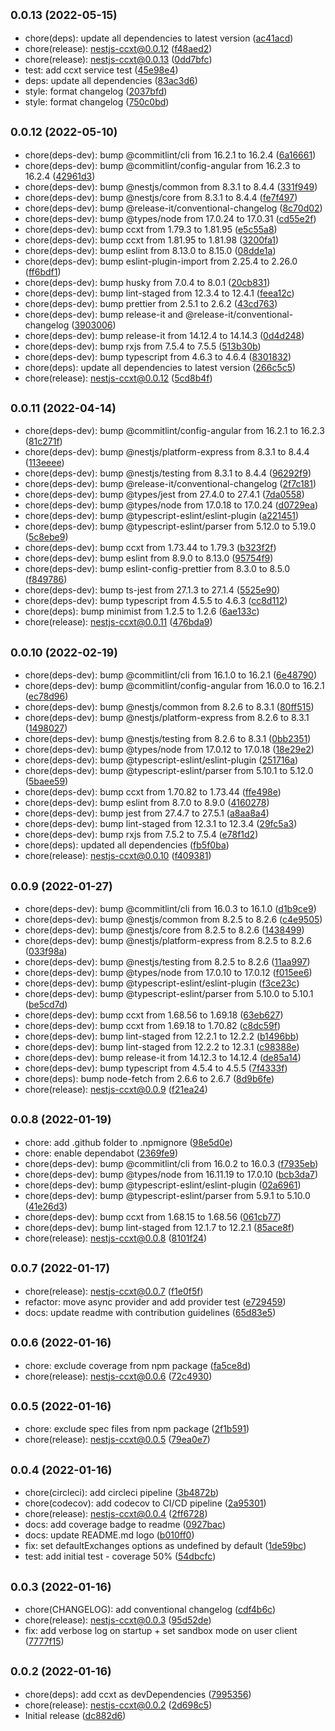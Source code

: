 ## <small>0.0.13 (2022-05-15)</small>

* chore(deps): update all dependencies to latest version ([ac41acd](https://github.com/fasenderos/nestjs-ccxt/commit/ac41acd))
* chore(release): nestjs-ccxt@0.0.12 ([f48aed2](https://github.com/fasenderos/nestjs-ccxt/commit/f48aed2))
* chore(release): nestjs-ccxt@0.0.13 ([0dd7bfc](https://github.com/fasenderos/nestjs-ccxt/commit/0dd7bfc))
* test: add ccxt service test ([45e98e4](https://github.com/fasenderos/nestjs-ccxt/commit/45e98e4))
* deps: update all dependencies ([83ac3d6](https://github.com/fasenderos/nestjs-ccxt/commit/83ac3d6))
* style: format changelog ([2037bfd](https://github.com/fasenderos/nestjs-ccxt/commit/2037bfd))
* style: format changelog ([750c0bd](https://github.com/fasenderos/nestjs-ccxt/commit/750c0bd))



## <small>0.0.12 (2022-05-10)</small>

* chore(deps-dev): bump @commitlint/cli from 16.2.1 to 16.2.4 ([6a16661](https://github.com/fasenderos/nestjs-ccxt/commit/6a16661))
* chore(deps-dev): bump @commitlint/config-angular from 16.2.3 to 16.2.4 ([42961d3](https://github.com/fasenderos/nestjs-ccxt/commit/42961d3))
* chore(deps-dev): bump @nestjs/common from 8.3.1 to 8.4.4 ([331f949](https://github.com/fasenderos/nestjs-ccxt/commit/331f949))
* chore(deps-dev): bump @nestjs/core from 8.3.1 to 8.4.4 ([fe7f497](https://github.com/fasenderos/nestjs-ccxt/commit/fe7f497))
* chore(deps-dev): bump @release-it/conventional-changelog ([8c70d02](https://github.com/fasenderos/nestjs-ccxt/commit/8c70d02))
* chore(deps-dev): bump @types/node from 17.0.24 to 17.0.31 ([cd55e2f](https://github.com/fasenderos/nestjs-ccxt/commit/cd55e2f))
* chore(deps-dev): bump ccxt from 1.79.3 to 1.81.95 ([e5c55a8](https://github.com/fasenderos/nestjs-ccxt/commit/e5c55a8))
* chore(deps-dev): bump ccxt from 1.81.95 to 1.81.98 ([3200fa1](https://github.com/fasenderos/nestjs-ccxt/commit/3200fa1))
* chore(deps-dev): bump eslint from 8.13.0 to 8.15.0 ([08dde1a](https://github.com/fasenderos/nestjs-ccxt/commit/08dde1a))
* chore(deps-dev): bump eslint-plugin-import from 2.25.4 to 2.26.0 ([ff6bdf1](https://github.com/fasenderos/nestjs-ccxt/commit/ff6bdf1))
* chore(deps-dev): bump husky from 7.0.4 to 8.0.1 ([20cb831](https://github.com/fasenderos/nestjs-ccxt/commit/20cb831))
* chore(deps-dev): bump lint-staged from 12.3.4 to 12.4.1 ([feea12c](https://github.com/fasenderos/nestjs-ccxt/commit/feea12c))
* chore(deps-dev): bump prettier from 2.5.1 to 2.6.2 ([43cd763](https://github.com/fasenderos/nestjs-ccxt/commit/43cd763))
* chore(deps-dev): bump release-it and @release-it/conventional-changelog ([3903006](https://github.com/fasenderos/nestjs-ccxt/commit/3903006))
* chore(deps-dev): bump release-it from 14.12.4 to 14.14.3 ([0d4d248](https://github.com/fasenderos/nestjs-ccxt/commit/0d4d248))
* chore(deps-dev): bump rxjs from 7.5.4 to 7.5.5 ([513b30b](https://github.com/fasenderos/nestjs-ccxt/commit/513b30b))
* chore(deps-dev): bump typescript from 4.6.3 to 4.6.4 ([8301832](https://github.com/fasenderos/nestjs-ccxt/commit/8301832))
* chore(deps): update all dependencies to latest version ([266c5c5](https://github.com/fasenderos/nestjs-ccxt/commit/266c5c5))
* chore(release): nestjs-ccxt@0.0.12 ([5cd8b4f](https://github.com/fasenderos/nestjs-ccxt/commit/5cd8b4f))



## <small>0.0.11 (2022-04-14)</small>

* chore(deps-dev): bump @commitlint/config-angular from 16.2.1 to 16.2.3 ([81c271f](https://github.com/fasenderos/nestjs-ccxt/commit/81c271f))
* chore(deps-dev): bump @nestjs/platform-express from 8.3.1 to 8.4.4 ([113eeee](https://github.com/fasenderos/nestjs-ccxt/commit/113eeee))
* chore(deps-dev): bump @nestjs/testing from 8.3.1 to 8.4.4 ([96292f9](https://github.com/fasenderos/nestjs-ccxt/commit/96292f9))
* chore(deps-dev): bump @release-it/conventional-changelog ([2f7c181](https://github.com/fasenderos/nestjs-ccxt/commit/2f7c181))
* chore(deps-dev): bump @types/jest from 27.4.0 to 27.4.1 ([7da0558](https://github.com/fasenderos/nestjs-ccxt/commit/7da0558))
* chore(deps-dev): bump @types/node from 17.0.18 to 17.0.24 ([d0729ea](https://github.com/fasenderos/nestjs-ccxt/commit/d0729ea))
* chore(deps-dev): bump @typescript-eslint/eslint-plugin ([a221451](https://github.com/fasenderos/nestjs-ccxt/commit/a221451))
* chore(deps-dev): bump @typescript-eslint/parser from 5.12.0 to 5.19.0 ([5c8ebe9](https://github.com/fasenderos/nestjs-ccxt/commit/5c8ebe9))
* chore(deps-dev): bump ccxt from 1.73.44 to 1.79.3 ([b323f2f](https://github.com/fasenderos/nestjs-ccxt/commit/b323f2f))
* chore(deps-dev): bump eslint from 8.9.0 to 8.13.0 ([95754f9](https://github.com/fasenderos/nestjs-ccxt/commit/95754f9))
* chore(deps-dev): bump eslint-config-prettier from 8.3.0 to 8.5.0 ([f849786](https://github.com/fasenderos/nestjs-ccxt/commit/f849786))
* chore(deps-dev): bump ts-jest from 27.1.3 to 27.1.4 ([5525e90](https://github.com/fasenderos/nestjs-ccxt/commit/5525e90))
* chore(deps-dev): bump typescript from 4.5.5 to 4.6.3 ([cc8d112](https://github.com/fasenderos/nestjs-ccxt/commit/cc8d112))
* chore(deps): bump minimist from 1.2.5 to 1.2.6 ([6ae133c](https://github.com/fasenderos/nestjs-ccxt/commit/6ae133c))
* chore(release): nestjs-ccxt@0.0.11 ([476bda9](https://github.com/fasenderos/nestjs-ccxt/commit/476bda9))



## <small>0.0.10 (2022-02-19)</small>

* chore(deps-dev): bump @commitlint/cli from 16.1.0 to 16.2.1 ([6e48790](https://github.com/fasenderos/nestjs-ccxt/commit/6e48790))
* chore(deps-dev): bump @commitlint/config-angular from 16.0.0 to 16.2.1 ([ec78d96](https://github.com/fasenderos/nestjs-ccxt/commit/ec78d96))
* chore(deps-dev): bump @nestjs/common from 8.2.6 to 8.3.1 ([80ff515](https://github.com/fasenderos/nestjs-ccxt/commit/80ff515))
* chore(deps-dev): bump @nestjs/platform-express from 8.2.6 to 8.3.1 ([1498027](https://github.com/fasenderos/nestjs-ccxt/commit/1498027))
* chore(deps-dev): bump @nestjs/testing from 8.2.6 to 8.3.1 ([0bb2351](https://github.com/fasenderos/nestjs-ccxt/commit/0bb2351))
* chore(deps-dev): bump @types/node from 17.0.12 to 17.0.18 ([18e29e2](https://github.com/fasenderos/nestjs-ccxt/commit/18e29e2))
* chore(deps-dev): bump @typescript-eslint/eslint-plugin ([251716a](https://github.com/fasenderos/nestjs-ccxt/commit/251716a))
* chore(deps-dev): bump @typescript-eslint/parser from 5.10.1 to 5.12.0 ([5baee59](https://github.com/fasenderos/nestjs-ccxt/commit/5baee59))
* chore(deps-dev): bump ccxt from 1.70.82 to 1.73.44 ([ffe498e](https://github.com/fasenderos/nestjs-ccxt/commit/ffe498e))
* chore(deps-dev): bump eslint from 8.7.0 to 8.9.0 ([4160278](https://github.com/fasenderos/nestjs-ccxt/commit/4160278))
* chore(deps-dev): bump jest from 27.4.7 to 27.5.1 ([a8aa8a4](https://github.com/fasenderos/nestjs-ccxt/commit/a8aa8a4))
* chore(deps-dev): bump lint-staged from 12.3.1 to 12.3.4 ([29fc5a3](https://github.com/fasenderos/nestjs-ccxt/commit/29fc5a3))
* chore(deps-dev): bump rxjs from 7.5.2 to 7.5.4 ([e78f1d2](https://github.com/fasenderos/nestjs-ccxt/commit/e78f1d2))
* chore(deps): updated all dependencies ([fb5f0ba](https://github.com/fasenderos/nestjs-ccxt/commit/fb5f0ba))
* chore(release): nestjs-ccxt@0.0.10 ([f409381](https://github.com/fasenderos/nestjs-ccxt/commit/f409381))



## <small>0.0.9 (2022-01-27)</small>

* chore(deps-dev): bump @commitlint/cli from 16.0.3 to 16.1.0 ([d1b9ce9](https://github.com/fasenderos/nestjs-ccxt/commit/d1b9ce9))
* chore(deps-dev): bump @nestjs/common from 8.2.5 to 8.2.6 ([c4e9505](https://github.com/fasenderos/nestjs-ccxt/commit/c4e9505))
* chore(deps-dev): bump @nestjs/core from 8.2.5 to 8.2.6 ([1438499](https://github.com/fasenderos/nestjs-ccxt/commit/1438499))
* chore(deps-dev): bump @nestjs/platform-express from 8.2.5 to 8.2.6 ([033f98a](https://github.com/fasenderos/nestjs-ccxt/commit/033f98a))
* chore(deps-dev): bump @nestjs/testing from 8.2.5 to 8.2.6 ([11aa997](https://github.com/fasenderos/nestjs-ccxt/commit/11aa997))
* chore(deps-dev): bump @types/node from 17.0.10 to 17.0.12 ([f015ee6](https://github.com/fasenderos/nestjs-ccxt/commit/f015ee6))
* chore(deps-dev): bump @typescript-eslint/eslint-plugin ([f3ce23c](https://github.com/fasenderos/nestjs-ccxt/commit/f3ce23c))
* chore(deps-dev): bump @typescript-eslint/parser from 5.10.0 to 5.10.1 ([be5cd7d](https://github.com/fasenderos/nestjs-ccxt/commit/be5cd7d))
* chore(deps-dev): bump ccxt from 1.68.56 to 1.69.18 ([63eb627](https://github.com/fasenderos/nestjs-ccxt/commit/63eb627))
* chore(deps-dev): bump ccxt from 1.69.18 to 1.70.82 ([c8dc59f](https://github.com/fasenderos/nestjs-ccxt/commit/c8dc59f))
* chore(deps-dev): bump lint-staged from 12.2.1 to 12.2.2 ([b1496bb](https://github.com/fasenderos/nestjs-ccxt/commit/b1496bb))
* chore(deps-dev): bump lint-staged from 12.2.2 to 12.3.1 ([c98388e](https://github.com/fasenderos/nestjs-ccxt/commit/c98388e))
* chore(deps-dev): bump release-it from 14.12.3 to 14.12.4 ([de85a14](https://github.com/fasenderos/nestjs-ccxt/commit/de85a14))
* chore(deps-dev): bump typescript from 4.5.4 to 4.5.5 ([7f4333f](https://github.com/fasenderos/nestjs-ccxt/commit/7f4333f))
* chore(deps): bump node-fetch from 2.6.6 to 2.6.7 ([8d9b6fe](https://github.com/fasenderos/nestjs-ccxt/commit/8d9b6fe))
* chore(release): nestjs-ccxt@0.0.9 ([f21ea24](https://github.com/fasenderos/nestjs-ccxt/commit/f21ea24))



## <small>0.0.8 (2022-01-19)</small>

* chore: add .github folder to .npmignore ([98e5d0e](https://github.com/fasenderos/nestjs-ccxt/commit/98e5d0e))
* chore: enable dependabot ([2369fe9](https://github.com/fasenderos/nestjs-ccxt/commit/2369fe9))
* chore(deps-dev): bump @commitlint/cli from 16.0.2 to 16.0.3 ([f7935eb](https://github.com/fasenderos/nestjs-ccxt/commit/f7935eb))
* chore(deps-dev): bump @types/node from 16.11.19 to 17.0.10 ([bcb3da7](https://github.com/fasenderos/nestjs-ccxt/commit/bcb3da7))
* chore(deps-dev): bump @typescript-eslint/eslint-plugin ([02a6961](https://github.com/fasenderos/nestjs-ccxt/commit/02a6961))
* chore(deps-dev): bump @typescript-eslint/parser from 5.9.1 to 5.10.0 ([41e26d3](https://github.com/fasenderos/nestjs-ccxt/commit/41e26d3))
* chore(deps-dev): bump ccxt from 1.68.15 to 1.68.56 ([061cb77](https://github.com/fasenderos/nestjs-ccxt/commit/061cb77))
* chore(deps-dev): bump lint-staged from 12.1.7 to 12.2.1 ([85ace8f](https://github.com/fasenderos/nestjs-ccxt/commit/85ace8f))
* chore(release): nestjs-ccxt@0.0.8 ([8101f24](https://github.com/fasenderos/nestjs-ccxt/commit/8101f24))



## <small>0.0.7 (2022-01-17)</small>

* chore(release): nestjs-ccxt@0.0.7 ([f1e0f5f](https://github.com/fasenderos/nestjs-ccxt/commit/f1e0f5f))
* refactor: move async provider and add provider test ([e729459](https://github.com/fasenderos/nestjs-ccxt/commit/e729459))
* docs: update readme with contribution guidelines ([65d83e5](https://github.com/fasenderos/nestjs-ccxt/commit/65d83e5))



## <small>0.0.6 (2022-01-16)</small>

* chore: exclude coverage from npm package ([fa5ce8d](https://github.com/fasenderos/nestjs-ccxt/commit/fa5ce8d))
* chore(release): nestjs-ccxt@0.0.6 ([72c4930](https://github.com/fasenderos/nestjs-ccxt/commit/72c4930))



## <small>0.0.5 (2022-01-16)</small>

* chore: exclude spec files from npm package ([2f1b591](https://github.com/fasenderos/nestjs-ccxt/commit/2f1b591))
* chore(release): nestjs-ccxt@0.0.5 ([79ea0e7](https://github.com/fasenderos/nestjs-ccxt/commit/79ea0e7))



## <small>0.0.4 (2022-01-16)</small>

* chore(circleci): add circleci pipeline ([3b4872b](https://github.com/fasenderos/nestjs-ccxt/commit/3b4872b))
* chore(codecov): add codecov to CI/CD pipeline ([2a95301](https://github.com/fasenderos/nestjs-ccxt/commit/2a95301))
* chore(release): nestjs-ccxt@0.0.4 ([2ff6728](https://github.com/fasenderos/nestjs-ccxt/commit/2ff6728))
* docs: add coverage badge to readme ([0927bac](https://github.com/fasenderos/nestjs-ccxt/commit/0927bac))
* docs: update README.md logo ([b010ff0](https://github.com/fasenderos/nestjs-ccxt/commit/b010ff0))
* fix: set defaultExchanges options as undefined by default ([1de59bc](https://github.com/fasenderos/nestjs-ccxt/commit/1de59bc))
* test: add initial test - coverage 50% ([54dbcfc](https://github.com/fasenderos/nestjs-ccxt/commit/54dbcfc))



## <small>0.0.3 (2022-01-16)</small>

* chore(CHANGELOG): add conventional changelog ([cdf4b6c](https://github.com/fasenderos/nestjs-ccxt/commit/cdf4b6c))
* chore(release): nestjs-ccxt@0.0.3 ([95d52de](https://github.com/fasenderos/nestjs-ccxt/commit/95d52de))
* fix: add verbose log on startup + set sandbox mode on user client ([7777f15](https://github.com/fasenderos/nestjs-ccxt/commit/7777f15))



## <small>0.0.2 (2022-01-16)</small>

* chore(deps): add ccxt as devDependencies ([7995356](https://github.com/fasenderos/nestjs-ccxt/commit/7995356))
* chore(release): nestjs-ccxt@0.0.2 ([2d698c5](https://github.com/fasenderos/nestjs-ccxt/commit/2d698c5))
* Initial release ([dc882d6](https://github.com/fasenderos/nestjs-ccxt/commit/dc882d6))



